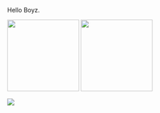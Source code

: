 Hello Boyz.

<p align="left">
 <img src="https://github-readme-stats.vercel.app/api?username=anonymousfraand&show_icons=true&title_color=018596&icon_color=00E1F7FF&bg_color=0d1117&text_color=FFF&border_color=444&count_private=true" height="165"> 
   <img src="http://github-readme-streak-stats.herokuapp.com?user=anonymousfraand&theme=blux&&background=0d1117&border=444" height="165">
</p>  
 <img src="https://activity-graph.herokuapp.com/graph?username=anonymousfraand&theme=react-dark&bg_color=0d1117&color=FFF"> 
